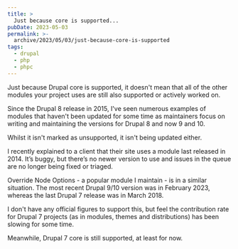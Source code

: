 ```yaml
---
title: >
  Just because core is supported...
pubDate: 2023-05-03
permalink: >-
  archive/2023/05/03/just-because-core-is-supported
tags:
  - drupal
  - php
  - phpc
---
```


Just because Drupal core is supported, it doesn't mean that all of the other modules your project uses are still also supported or actively worked on.

Since the Drupal 8 release in 2015, I've seen numerous examples of modules that haven't been updated for some time as maintainers focus on writing and maintaining the versions for Drupal 8 and now 9 and 10.

Whilst it isn't marked as unsupported, it isn't being updated either.

I recently explained to a client that their site uses a module last released in 2014. It’s buggy, but there’s no newer version to use and issues in the queue are no longer being fixed or triaged.

Override Node Options - a popular module I maintain - is in a similar situation. The most recent Drupal 9/10 version was in February 2023, whereas the last Drupal 7 release was in March 2018.

I don't have any official figures to support this, but feel the contribution rate for Drupal 7 projects (as in modules, themes and distributions) has been slowing for some time.

Meanwhile, Drupal 7 core is still supported, at least for now.
